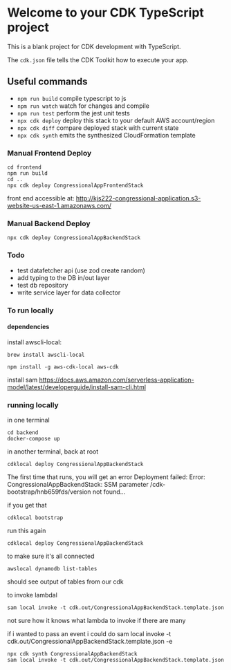 # Welcome to your CDK TypeScript project

This is a blank project for CDK development with TypeScript.

The `cdk.json` file tells the CDK Toolkit how to execute your app.

## Useful commands

- `npm run build` compile typescript to js
- `npm run watch` watch for changes and compile
- `npm run test` perform the jest unit tests
- `npx cdk deploy` deploy this stack to your default AWS account/region
- `npx cdk diff` compare deployed stack with current state
- `npx cdk synth` emits the synthesized CloudFormation template

### Manual Frontend Deploy

```
cd frontend
npm run build
cd ..
npx cdk deploy CongressionalAppFrontendStack
```

front end accessible at: http://kjs222-congressional-application.s3-website-us-east-1.amazonaws.com/

### Manual Backend Deploy

```
npx cdk deploy CongressionalAppBackendStack
```

### Todo

- test datafetcher api (use zod create random)
- add typing to the DB in/out layer
- test db repository
- write service layer for data collector

### To run locally

#### dependencies

install awscli-local:

```
brew install awscli-local
```

```
npm install -g aws-cdk-local aws-cdk
```

install sam
https://docs.aws.amazon.com/serverless-application-model/latest/developerguide/install-sam-cli.html

### running locally

in one terminal

```
cd backend
docker-compose up
```

in another terminal, back at root

```
cdklocal deploy CongressionalAppBackendStack
```

The first time that runs, you will get an error
Deployment failed: Error: CongressionalAppBackendStack: SSM parameter /cdk-bootstrap/hnb659fds/version not found...

if you get that

```
cdklocal bootstrap
```

run this again

```
cdklocal deploy CongressionalAppBackendStack
```

to make sure it's all connected

```
awslocal dynamodb list-tables
```

should see output of tables from our cdk

to invoke lambdal

```
sam local invoke -t cdk.out/CongressionalAppBackendStack.template.json
```

not sure how it knows what lambda to invoke if there are many

if i wanted to pass an event i could do sam local invoke -t cdk.out/CongressionalAppBackendStack.template.json -e <path to json even file>

```
npx cdk synth CongressionalAppBackendStack
sam local invoke -t cdk.out/CongressionalAppBackendStack.template.json
```

